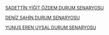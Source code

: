 [SADETTİN YİĞİT ÖZDEM DURUM SENARYOSU](https://drive.google.com/file/d/13vv0zH7k5UUumZVuYa3WlY55jVwTLEZz/view?usp=sharing)


[DENİZ ŞAHİN DURUM SENARYOSU](https://drive.google.com/file/d/1ubXy8Lh1vOZUuFCU5amseE7lyD8fKKpl/view?usp=sharing)


[YUNUS EREN UYSAL DURUM SENARYOSU](https://drive.google.com/file/d/1NSROj2NRjvC9WGGxBkgdXW7Hjzo8632f/view?usp=sharing)
